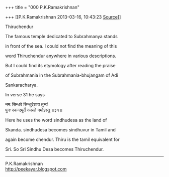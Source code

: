 +++
title = "000 P.K.Ramakrishnan"

+++
[[P.K.Ramakrishnan	2013-03-16, 10:43:23 [Source](https://groups.google.com/g/samskrita/c/lLG3AAV-S9Q)]]



  

  

  

  

  

  

  

  

  

  

  

  

  

  

  

  

  

  

  

  

  

Thiruchendur



The famous temple dedicated to Subrahmanya stands

in front of the sea. I could not find the meaning of this

word Thiruchendur anywhere in various descriptions.

But I could find its etymology after reading the praise

of Subrahmania in the Subrahmania-bhujangam of Adi

Sankaracharya.



In verse 31 he says

नमः सिन्धवे सिन्धुदेशाय तुभ्यं  
पुनः स्कन्दमूर्ते नमस्ते नमोऽस्तु ॥३१॥



Here he uses the word sindhudesa as the land of

Skanda. sindhudesa becomes sindhuvur in Tamil and

again become chendur. Thiru is the tamil equivalent for

Sri. So Sri Sindhu Desa becomes Thiruchendur.



-----------------------------------  
P.K.Ramakrishnan  
<http://peekayar.blogspot.com>


